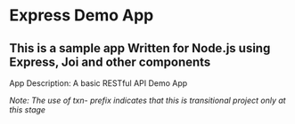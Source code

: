 # Express Demo App
## This is a sample app Written for Node.js using Express, Joi and other components

App Description: A basic RESTful API Demo App

*Note: The use of txn- prefix indicates that this is transitional project only at this stage*